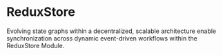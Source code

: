 # ReduxStore
Evolving state graphs within a decentralized, scalable architecture enable synchronization across dynamic event-driven workflows within the ReduxStore Module.
